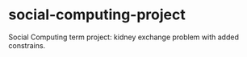 # social-computing-project
Social Computing term project: kidney exchange problem with added constrains.
